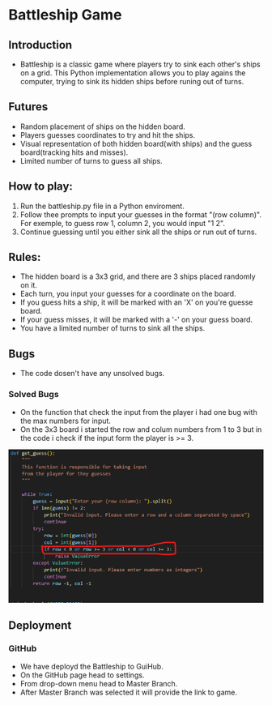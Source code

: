 # Battleship Game


## Introduction
 - Battleship is a classic game where players try to sink each other's ships on a grid. This Python implementation allows you to play agains the computer, trying to sink its hidden ships before runing out of turns.


## Futures 
 - Random placement of ships on the hidden board.
 - Players guesses coordinates to try and hit the ships.
 - Visual representation of both hidden board(with ships) and the guess board(tracking hits and misses).
 - Limited number of turns to guess all ships.


 ## How to play:
 1. Run the battleship.py file in a Python enviroment.
 2. Follow thee prompts to input your guesses in the format "(row column)". For exemple, to guess row 1, column 2, you would input "1 2".
 3. Continue guessing until you either sink all the ships or run out of turns.

 ## Rules:
 - The hidden board is a 3x3 grid, and there are 3 ships placed randomly on it.
 - Each turn, you input your guesses for a coordinate on the board.
 - If you guess hits a ship, it will be marked with an 'X' on you're guesse board.
 - If your guess misses, it will be marked with a '-' on your guess board.
 - You have a limited number of turns to sink all the ships.

 ## Bugs 
 - The code dosen't have any unsolved bugs.
 ### Solved Bugs
 - On the function that check the input from the player i had one bug with the max numbers for input.
 - On the 3x3 board i started the row and colum numbers from 1 to 3 but in the code i check if the input form the player is >= 3.
 <img src="readmeimg\Bug Python.png">


 ## Deployment 


  ### GitHub
   
   <ul><li>We have deployd the Battleship to GuiHub.</li>
      <li>On the GitHub page head to settings.</li>
      <li>From drop-down menu head to Master Branch.</li>
      <li>After Master Branch was selected it will provide the link to game.</ul>